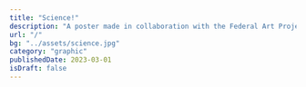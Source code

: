 ```yaml
---
title: "Science!"
description: "A poster made in collaboration with the Federal Art Project"
url: "/"
bg: "../assets/science.jpg"
category: "graphic"
publishedDate: 2023-03-01
isDraft: false
---
```


